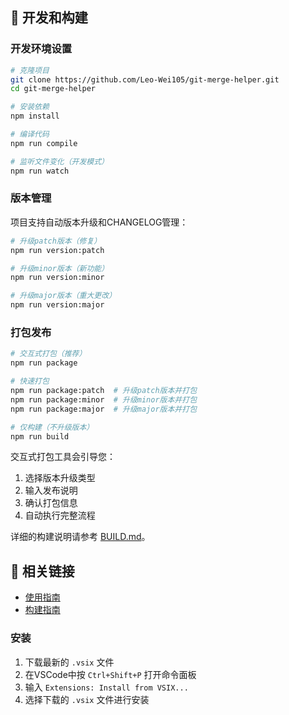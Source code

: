 ## 🔧 开发和构建

### 开发环境设置

```bash
# 克隆项目
git clone https://github.com/Leo-Wei105/git-merge-helper.git
cd git-merge-helper

# 安装依赖
npm install

# 编译代码
npm run compile

# 监听文件变化（开发模式）
npm run watch
```

### 版本管理

项目支持自动版本升级和CHANGELOG管理：

```bash
# 升级patch版本（修复）
npm run version:patch

# 升级minor版本（新功能）
npm run version:minor

# 升级major版本（重大更改）
npm run version:major
```

### 打包发布

```bash
# 交互式打包（推荐）
npm run package

# 快速打包
npm run package:patch  # 升级patch版本并打包
npm run package:minor  # 升级minor版本并打包
npm run package:major  # 升级major版本并打包

# 仅构建（不升级版本）
npm run build
```

交互式打包工具会引导您：
1. 选择版本升级类型
2. 输入发布说明
3. 确认打包信息
4. 自动执行完整流程

详细的构建说明请参考 [BUILD.md](BUILD.md)。

## 🔗 相关链接

- [使用指南](USAGE.md)
- [构建指南](BUILD.md) 

### 安装

1. 下载最新的 `.vsix` 文件
2. 在VSCode中按 `Ctrl+Shift+P` 打开命令面板
3. 输入 `Extensions: Install from VSIX...`
4. 选择下载的 `.vsix` 文件进行安装